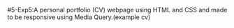 #5-Exp5:A personal portfolio (CV) webpage using HTML and CSS and made to be responsive using
Media Query.(example cv)
